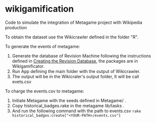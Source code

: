 # wikigamification
Code to simulate the integration of Metagame project with Wikipedia production

To obtain the dataset use the Wikicrawler defined in the folder "R".

To generate the events of metagame:
1. Generate the database of Revision Machine following the instructions defined in [Creating the Revision Database](https://dkpro.github.io/dkpro-jwpl/RevisionMachine/), the packages are in Wikigamificator.
2. Run App defining the main folder with the output of Wikicrawler.
3. The output will be in the Wikicraler's output folder, It will be call evets.csv

To charge the events.csv to metagame:
1. Initiate Metagame with the seeds defined in Metagame/ .
2. Copy historical_badges.rake in the metagame lib/tasks .
3. And run the following command with the path to events.csv
	`rake historical_badges:create["<YOUR-PATH>/events.csv"] `
